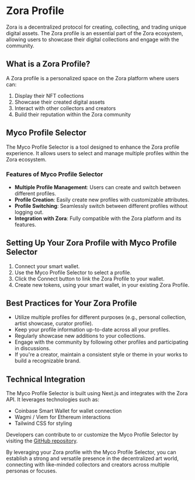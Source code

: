 # Zora Profile

Zora is a decentralized protocol for creating, collecting, and trading unique digital assets. The Zora profile is an essential part of the Zora ecosystem, allowing users to showcase their digital collections and engage with the community.

## What is a Zora Profile?

A Zora profile is a personalized space on the Zora platform where users can:

1. Display their NFT collections
2. Showcase their created digital assets
3. Interact with other collectors and creators
4. Build their reputation within the Zora community

## Myco Profile Selector

The Myco Profile Selector is a tool designed to enhance the Zora profile experience. It allows users to select and manage multiple profiles within the Zora ecosystem.

### Features of Myco Profile Selector

- **Multiple Profile Management**: Users can create and switch between different profiles.
- **Profile Creation**: Easily create new profiles with customizable attributes.
- **Profile Switching**: Seamlessly switch between different profiles without logging out.
- **Integration with Zora**: Fully compatible with the Zora platform and its features.

## Setting Up Your Zora Profile with Myco Profile Selector

1. Connect your smart wallet.
2. Use the Myco Profile Selector to select a profile.
3. Click the Connect button to link the Zora Profile to your wallet.
4. Create new tokens, using your smart wallet, in your existing Zora Profile.

## Best Practices for Your Zora Profile

- Utilize multiple profiles for different purposes (e.g., personal collection, artist showcase, curator profile).
- Keep your profile information up-to-date across all your profiles.
- Regularly showcase new additions to your collections.
- Engage with the community by following other profiles and participating in discussions.
- If you're a creator, maintain a consistent style or theme in your works to build a recognizable brand.

## Technical Integration

The Myco Profile Selector is built using Next.js and integrates with the Zora API. It leverages technologies such as:

- Coinbase Smart Wallet for wallet connection
- Wagmi / Viem for Ethereum interactions
- Tailwind CSS for styling

Developers can contribute to or customize the Myco Profile Selector by visiting the [GitHub repository](https://github.com/SweetmanTech/myco-profile-selector).

By leveraging your Zora profile with the Myco Profile Selector, you can establish a strong and versatile presence in the decentralized art world, connecting with like-minded collectors and creators across multiple personas or focuses.
